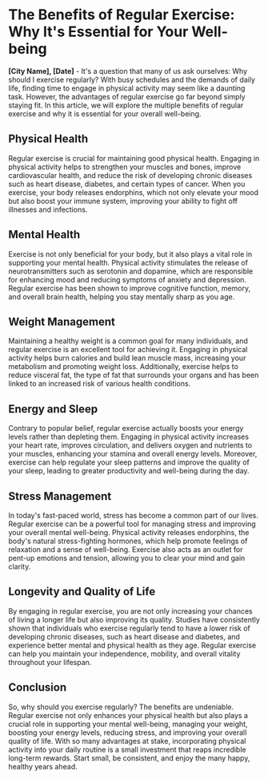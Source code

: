 # The Benefits of Regular Exercise: Why It's Essential for Your Well-being

**[City Name], [Date]** - It's a question that many of us ask ourselves: Why should I exercise regularly? With busy schedules and the demands of daily life, finding time to engage in physical activity may seem like a daunting task. However, the advantages of regular exercise go far beyond simply staying fit. In this article, we will explore the multiple benefits of regular exercise and why it is essential for your overall well-being.

## Physical Health

Regular exercise is crucial for maintaining good physical health. Engaging in physical activity helps to strengthen your muscles and bones, improve cardiovascular health, and reduce the risk of developing chronic diseases such as heart disease, diabetes, and certain types of cancer. When you exercise, your body releases endorphins, which not only elevate your mood but also boost your immune system, improving your ability to fight off illnesses and infections.

## Mental Health

Exercise is not only beneficial for your body, but it also plays a vital role in supporting your mental health. Physical activity stimulates the release of neurotransmitters such as serotonin and dopamine, which are responsible for enhancing mood and reducing symptoms of anxiety and depression. Regular exercise has been shown to improve cognitive function, memory, and overall brain health, helping you stay mentally sharp as you age.

## Weight Management

Maintaining a healthy weight is a common goal for many individuals, and regular exercise is an excellent tool for achieving it. Engaging in physical activity helps burn calories and build lean muscle mass, increasing your metabolism and promoting weight loss. Additionally, exercise helps to reduce visceral fat, the type of fat that surrounds your organs and has been linked to an increased risk of various health conditions.

## Energy and Sleep

Contrary to popular belief, regular exercise actually boosts your energy levels rather than depleting them. Engaging in physical activity increases your heart rate, improves circulation, and delivers oxygen and nutrients to your muscles, enhancing your stamina and overall energy levels. Moreover, exercise can help regulate your sleep patterns and improve the quality of your sleep, leading to greater productivity and well-being during the day.

## Stress Management

In today's fast-paced world, stress has become a common part of our lives. Regular exercise can be a powerful tool for managing stress and improving your overall mental well-being. Physical activity releases endorphins, the body's natural stress-fighting hormones, which help promote feelings of relaxation and a sense of well-being. Exercise also acts as an outlet for pent-up emotions and tension, allowing you to clear your mind and gain clarity.

## Longevity and Quality of Life

By engaging in regular exercise, you are not only increasing your chances of living a longer life but also improving its quality. Studies have consistently shown that individuals who exercise regularly tend to have a lower risk of developing chronic diseases, such as heart disease and diabetes, and experience better mental and physical health as they age. Regular exercise can help you maintain your independence, mobility, and overall vitality throughout your lifespan.

## Conclusion

So, why should you exercise regularly? The benefits are undeniable. Regular exercise not only enhances your physical health but also plays a crucial role in supporting your mental well-being, managing your weight, boosting your energy levels, reducing stress, and improving your overall quality of life. With so many advantages at stake, incorporating physical activity into your daily routine is a small investment that reaps incredible long-term rewards. Start small, be consistent, and enjoy the many happy, healthy years ahead.